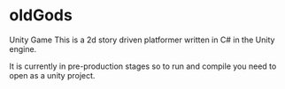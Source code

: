 # oldGods
Unity Game
This is a 2d story driven platformer written in C# in the Unity engine. 

It is currently in pre-production stages so to run and compile you need to open as a unity project. 
